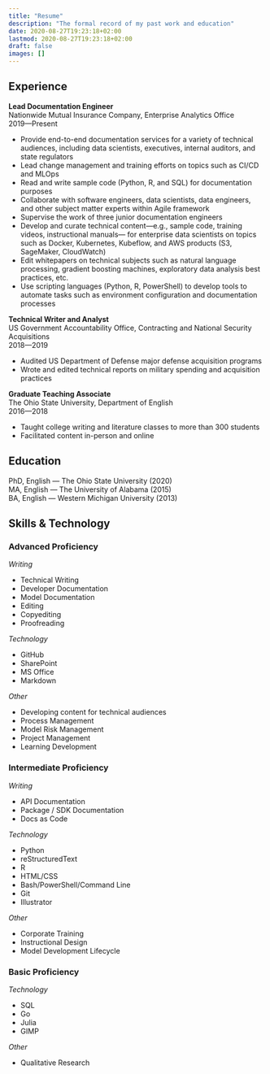 ```yaml
---
title: "Resume"
description: "The formal record of my past work and education"
date: 2020-08-27T19:23:18+02:00
lastmod: 2020-08-27T19:23:18+02:00
draft: false
images: []
---
```


## Experience

**Lead Documentation Engineer**<br>
Nationwide Mutual Insurance Company, Enterprise Analytics Office<br>
2019—Present

- Provide end-to-end documentation services for a variety of technical audiences, including data scientists, executives, internal auditors, and state regulators
- Lead change management and training efforts on topics such as CI/CD and MLOps
- Read and write sample code (Python, R, and SQL) for documentation purposes
- Collaborate with software engineers, data scientists, data engineers, and other subject matter experts within Agile framework
- Supervise the work of three junior documentation engineers
- Develop and curate technical content—e.g., sample code, training videos, instructional manuals— for enterprise data scientists on topics such as Docker, Kubernetes, Kubeflow, and AWS products (S3, SageMaker, CloudWatch)
- Edit whitepapers on technical subjects such as natural language processing, gradient boosting machines, exploratory data analysis best practices, etc.
- Use scripting languages (Python, R, PowerShell) to develop tools to automate tasks such as environment configuration and documentation processes

**Technical Writer and Analyst**<br>
US Government Accountability Office, Contracting and National Security Acquisitions<br>
2018—2019

- Audited US Department of Defense major defense acquisition programs
- Wrote and edited technical reports on military spending and acquisition practices


**Graduate Teaching Associate**<br>
The Ohio State University, Department of English<br>
2016—2018

- Taught college writing and literature classes to more than 300 students
- Facilitated content in-person and online

## Education 

PhD, English — The Ohio State University (2020)<br>
MA, English — The University of Alabama (2015)<br>
BA, English — Western Michigan University (2013)

## Skills & Technology

### Advanced Proficiency

*Writing*

- Technical Writing
- Developer Documentation
- Model Documentation
- Editing
- Copyediting
- Proofreading

*Technology*

- GitHub
- SharePoint
- MS Office
- Markdown

*Other*

- Developing content for technical audiences
- Process Management
- Model Risk Management
- Project Management
- Learning Development

### Intermediate Proficiency

*Writing*

- API Documentation
- Package / SDK Documentation
- Docs as Code

*Technology*

- Python
- reStructuredText
- R
- HTML/CSS
- Bash/PowerShell/Command Line
- Git
- Illustrator

*Other*

- Corporate Training
- Instructional Design
- Model Development Lifecycle

### Basic Proficiency

*Technology*

- SQL
- Go
- Julia
- GIMP

*Other*

- Qualitative Research
